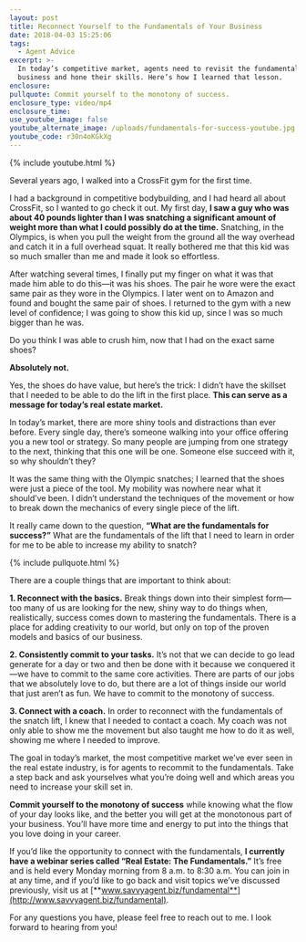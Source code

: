 ```yaml
---
layout: post
title: Reconnect Yourself to the Fundamentals of Your Business
date: 2018-04-03 15:25:06
tags:
  - Agent Advice
excerpt: >-
  In today’s competitive market, agents need to revisit the fundamentals of the
  business and hone their skills. Here’s how I learned that lesson.
enclosure:
pullquote: Commit yourself to the monotony of success.
enclosure_type: video/mp4
enclosure_time:
use_youtube_image: false
youtube_alternate_image: /uploads/fundamentals-for-success-youtube.jpg
youtube_code: r30n4oKGkXg
---
```


{% include youtube.html %}

Several years ago, I walked into a CrossFit gym for the first time.

I had a background in competitive bodybuilding, and I had heard all about CrossFit, so I wanted to go check it out. My first day, **I saw a guy who was about 40 pounds lighter than I was snatching a significant amount of weight more than what I could possibly do at the time.** Snatching, in the Olympics, is when you pull the weight from the ground all the way overhead and catch it in a full overhead squat. It really bothered me that this kid was so much smaller than me and made it look so effortless.

After watching several times, I finally put my finger on what it was that made him able to do this—it was his shoes. The pair he wore were the exact same pair as they wore in the Olympics. I later went on to Amazon and found and bought the same pair of shoes. I returned to the gym with a new level of confidence; I was going to show this kid up, since I was so much bigger than he was.

Do you think I was able to crush him, now that I had on the exact same shoes?

**Absolutely not.**

Yes, the shoes do have value, but here’s the trick: I didn’t have the skillset that I needed to be able to do the lift in the first place. **This can serve as a message for today’s real estate market.**

In today’s market, there are more shiny tools and distractions than ever before. Every single day, there’s someone walking into your office offering you a new tool or strategy. So many people are jumping from one strategy to the next, thinking that this one will be one. Someone else succeed with it, so why shouldn’t they?

It was the same thing with the Olympic snatches; I learned that the shoes were just a piece of the tool. My mobility was nowhere near what it should’ve been. I didn’t understand the techniques of the movement or how to break down the mechanics of every single piece of the lift.

It really came down to the question, **“What are the fundamentals for success?”** What are the fundamentals of the lift that I need to learn in order for me to be able to increase my ability to snatch?

{% include pullquote.html %}

There are a couple things that are important to think about:

**1. Reconnect with the basics.** Break things down into their simplest form—too many of us are looking for the new, shiny way to do things when, realistically, success comes down to mastering the fundamentals. There is a place for adding creativity to our world, but only on top of the proven models and basics of our business.

**2. Consistently commit to your tasks.** It’s not that we can decide to go lead generate for a day or two and then be done with it because we conquered it—we have to commit to the same core activities. There are parts of our jobs that we absolutely love to do, but there are a lot of things inside our world that just aren’t as fun. We have to commit to the monotony of success.

**3. Connect with a coach.** In order to reconnect with the fundamentals of the snatch lift, I knew that I needed to contact a coach. My coach was not only able to show me the movement but also taught me how to do it as well, showing me where I needed to improve.

The goal in today’s market, the most competitive market we’ve ever seen in the real estate industry, is for agents to recommit to the fundamentals. Take a step back and ask yourselves what you’re doing well and which areas you need to increase your skill set in.

**Commit yourself to the monotony of success** while knowing what the flow of your day looks like, and the better you will get at the monotonous part of your business. You’ll have more time and energy to put into the things that you love doing in your career.

If you’d like the opportunity to connect with the fundamentals, **I currently have a webinar series called “Real Estate: The Fundamentals.”** It’s free and is held every Monday morning from 8 a.m. to 8:30 a.m. You can join in at any time, and if you’d like to go back and visit topics we’ve discussed previously, visit us at [**www.savvyagent.biz/fundamental**](http://www.savvyagent.biz/fundamental).

For any questions you have, please feel free to reach out to me. I look forward to hearing from you!
